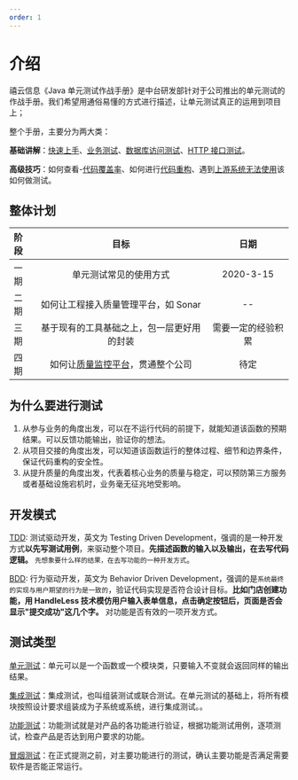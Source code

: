 ```yaml
---
order: 1
---
```


# 介绍

禧云信息《Java 单元测试作战手册》是中台研发部针对于公司推出的单元测试的作战手册。我们希望用通俗易懂的方式进行描述，让单元测试真正的运用到项目上；

整个手册，主要分为两大类：

**基础讲解**：[快速上手](/java-unit-docs/getting-started)、[业务测试](/java-unit-docs/01-testing-method/01-business)、[数据库访问测试](/java-unit-docs/01-testing-method/02-dao)、[HTTP 接口测试](/java-unit-docs/01-testing-method/03-http)。

**高级技巧**：如何查看-[代码覆盖率](/java-unit-docs/01-testing-method/04-coverage)、如何进行[代码重构](/java-unit-docs/02-coverage/01-optimize)、遇到[上游系统无法使用](/java-unit-docs/02-coverage/02-faker)该如何做测试。

## 整体计划

| 阶段 | 目标 | 日期 |
| :---| :---: | :----: |
| 一期 | 单元测试常见的使用方式 | 2020-3-15 |
| 二期 | 如何让工程接入质量管理平台，如 Sonar | -- |
| 三期 | 基于现有的工具基础之上，包一层更好用的封装 | 需要一定的经验积累 |
| 四期 | 如何让[质量监控平台](/java-unit-docs/05-other/03-platform)，贯通整个公司 | 待定 |


## 为什么要进行测试

1. 从参与业务的角度出发，可以在不运行代码的前提下，就能知道该函数的预期结果。可以反馈功能输出，验证你的想法。
2. 从项目交接的角度出发，可以知道该函数运行的整体过程、细节和边界条件，保证代码重构的安全性。
3. 从提升质量的角度出发，代表着核心业务的质量与稳定，可以预防第三方服务或者基础设施宕机时，业务毫无征兆地受影响。

## 开发模式

[TDD](https://baike.baidu.com/item/TDD/9064369): 测试驱动开发，英文为 Testing Driven Development，强调的是一种开发方式**以先写测试用例**，来驱动整个项目。**先描述函数的输入以及输出，在去写代码逻辑。** `先想象要什么样的结果，在去写功能的一种开发方式`。

[BDD](https://baike.baidu.com/item/%E8%A1%8C%E4%B8%BA%E9%A9%B1%E5%8A%A8%E5%BC%80%E5%8F%91/9424963?fr=aladdin&fromtitle=BDD&fromid=10735732): 行为驱动开发，英文为 Behavior Driven Development，强调的是`系统最终的实现与用户期望的行为是一致的`，验证代码实现是否符合设计目标。**比如门店创建功能，用 HandleLess 技术模仿用户输入表单信息，点击确定按钮后，页面是否会显示"提交成功"这几个字。** 对功能是否有效的一项开发方式。

## 测试类型

[单元测试](https://baike.baidu.com/item/%E5%8D%95%E5%85%83%E6%B5%8B%E8%AF%95)：单元可以是一个函数或一个模块类，只要输入不变就会返回同样的输出结果。

[集成测试](https://baike.baidu.com/item/%E9%9B%86%E6%88%90%E6%B5%8B%E8%AF%95/1924552)：集成测试，也叫组装测试或联合测试。在单元测试的基础上，将所有模块按照设计要求组装成为子系统或系统，进行集成测试。。

[功能测试](https://baike.baidu.com/item/%E5%8A%9F%E8%83%BD%E6%B5%8B%E8%AF%95/10921202?fr=aladdin)：功能测试就是对产品的各功能进行验证，根据功能测试用例，逐项测试，检查产品是否达到用户要求的功能。

[冒烟测试](https://baike.baidu.com/item/%E5%86%92%E7%83%9F%E6%B5%8B%E8%AF%95)：在正式提测之前，对主要功能进行的测试，确认主要功能是否满足需要软件是否能正常运行。
